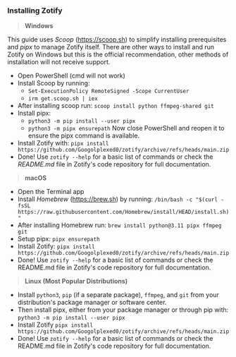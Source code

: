 ### Installing Zotify

> **Windows**

This guide uses *Scoop* (https://scoop.sh) to simplify installing prerequisites and *pipx* to manage Zotify itself. 
There are other ways to install and run Zotify on Windows but this is the official recommendation, other methods of installation will not receive support.

- Open PowerShell (cmd will not work)
- Install Scoop by running:
  - `Set-ExecutionPolicy RemoteSigned -Scope CurrentUser`
  - `irm get.scoop.sh | iex`
- After installing scoop run: `scoop install python ffmpeg-shared git`
- Install pipx:
  - `python3 -m pip install --user pipx`
  - `python3 -m pipx ensurepath`
Now close PowerShell and reopen it to ensure the pipx command is available.
- Install Zotify with: `pipx install https://github.com/Googolplexed0/zotify/archive/refs/heads/main.zip`
- Done! Use `zotify --help` for a basic list of commands or check the *README.md* file in Zotify's code repository for full documentation.

> **macOS**
- Open the Terminal app
- Install *Homebrew* (https://brew.sh) by running: `/bin/bash -c "$(curl -fsSL https://raw.githubusercontent.com/Homebrew/install/HEAD/install.sh)"`
- After installing Homebrew run: `brew install python@3.11 pipx ffmpeg git`
- Setup pipx: `pipx ensurepath`
- Install Zotify: `pipx install https://github.com/Googolplexed0/zotify/archive/refs/heads/main.zip`
- Done! Use `zotify --help` for a basic list of commands or check the README.md file in Zotify's code repository for full documentation.

> **Linux (Most Popular Distributions)**
- Install `python3`, `pip` (if a separate package), `ffmpeg`, and `git` from your distribution's package manager or software center.
- Then install pipx, either from your package manager or through pip with: `python3 -m pip install --user pipx`
- Install Zotify `pipx install https://github.com/Googolplexed0/zotify/archive/refs/heads/main.zip`
- Done! Use `zotify --help` for a basic list of commands or check the README.md file in Zotify's code repository for full documentation.